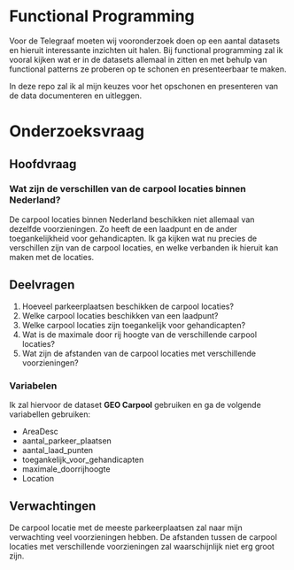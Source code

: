 # Functional Programming

Voor de Telegraaf moeten wij vooronderzoek doen op een aantal datasets en hieruit interessante inzichten uit halen. Bij functional programming zal ik vooral kijken wat er in de 
datasets allemaal in zitten en met behulp van functional patterns ze proberen op te schonen en presenteerbaar te maken.

In deze repo zal ik al mijn keuzes voor het opschonen en presenteren van de data documenteren en uitleggen.

# Onderzoeksvraag

## Hoofdvraag

### Wat zijn de verschillen van de carpool locaties binnen Nederland?

De carpool locaties binnen Nederland beschikken niet allemaal van dezelfde voorzieningen. Zo heeft de een laadpunt en de ander toegankelijkheid voor gehandicapten. Ik ga kijken wat nu precies de verschillen zijn van de carpool locaties, en welke verbanden ik hieruit kan maken met de locaties.

## Deelvragen
1. Hoeveel parkeerplaatsen beschikken de carpool locaties?
2. Welke carpool locaties beschikken van een laadpunt?
3. Welke carpool locaties zijn toegankelijk voor gehandicapten?
4. Wat is de maximale door rij hoogte van de verschillende carpool locaties?
5. Wat zijn de afstanden van de carpool locaties met verschillende voorzieningen?

### Variabelen

Ik zal hiervoor de dataset **GEO Carpool** gebruiken en ga de volgende variabellen gebruiken:

- AreaDesc
- aantal_parkeer_plaatsen
- aantal_laad_punten
- toegankelijk_voor_gehandicapten
- maximale_doorrijhoogte
- Location

## Verwachtingen

De carpool locatie met de meeste parkeerplaatsen zal naar mijn verwachting veel voorzieningen hebben. De afstanden tussen de carpool locaties met verschillende voorzieningen zal waarschijnlijk niet erg groot zijn.

